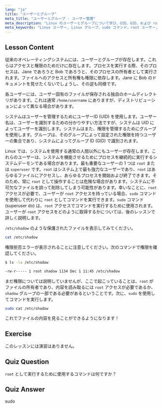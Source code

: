 ```yaml
---
lang: "ja"
title: "ユーザーとグループ"
meta_title: "ユーザーとグループ - ユーザー管理"
meta_description: "Linux のユーザーとグループについて学び、UID、GID、および root ユーザーを理解します。sudo コマンドを使用して昇格された権限を使用する方法を発見します。Linux の旅を始めましょう！"
meta_keywords: "Linux ユーザー, Linux グループ，sudo コマンド，root ユーザー, Linux 権限，Linux チュートリアル，初心者向け Linux, Linux ガイド"
---
```


## Lesson Content

従来のオペレーティングシステムには、ユーザーとグループが存在します。これらはアクセスと権限のためだけに存在します。プロセスを実行する際、そのプロセスは、Jane であろうと Bob であろうと、そのプロセスの所有者として実行されます。ファイルへのアクセスと所有権も権限に依存します。Jane に Bob のドキュメントを見せたくないでしょうし、その逆も同様です。

各ユーザーには、ユーザー固有のファイルが保存される独自のホームディレクトリがあります。これは通常 `/home/username` にありますが、ディストリビューションによって異なる場合があります。

システムはユーザーを管理するためにユーザーID (UID) を使用します。ユーザー名は、ユーザーを識別するための分かりやすい方法ですが、システムは UID によってユーザーを識別します。システムはまた、権限を管理するためにグループを使用します。グループは、そのグループによって設定された権限を持つユーザーの集合であり、システムによってグループ ID (GID) で識別されます。

Linux では、システムを使用する通常の人間以外にもユーザーが存在します。これらのユーザーは、システムを機能させるためにプロセスを継続的に実行するシステムデーモンである場合があります。最も重要なユーザーの 1 つは `root` または `superuser` です。`root` はシステム上で最も強力なユーザーであり、`root` はあらゆるファイルにアクセスし、あらゆるプロセスを開始および終了できます。そのため、常に `root` として操作することは危険な場合があります。システムに不可欠なファイルを誤って削除してしまう可能性があります。幸いなことに、`root` アクセスが必要で、ユーザーが `root` アクセスを持っている場合、`sudo` コマンドを使用して代わりに `root` としてコマンドを実行できます。`sudo` コマンド (superuser do) は、`root` アクセスでコマンドを実行するために使用されます。ユーザーが `root` アクセスをどのように取得するかについては、後のレッスンで詳しく説明します。

`/etc/shadow` のような保護されたファイルを表示してみてください。

```bash
cat /etc/shadow
```

権限拒否エラーが表示されることに注意してください。次のコマンドで権限を確認してください。

```bash
$ ls -la /etc/shadow

-rw-r----- 1 root shadow 1134 Dec 1 11:45 /etc/shadow
```

まだ権限については説明していませんが、ここで起こっていることは、`root` がファイルの所有者であり、内容を読み取るには `root` アクセスが必要であるか、`shadow` グループの一部である必要があるということです。次に、`sudo` を使用してコマンドを実行します。

```bash
sudo cat /etc/shadow
```

これでファイルの内容を見ることができるようになります！

## Exercise

このレッスンには演習はありません。

## Quiz Question

`root` として実行するために使用するコマンドは何ですか？

## Quiz Answer

sudo
